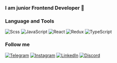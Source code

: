 ### I am junior Frontend Developer 👋

### Language and Tools

![Scss](https://img.shields.io/badge/-Scss-black?style=for-the-badge&logo=sass)
![JavaScript](https://img.shields.io/badge/-JavaScript-black?style=for-the-badge&logo=javascript)
![React](https://img.shields.io/badge/-React-black?style=for-the-badge&logo=react)
![Redux](https://img.shields.io/badge/-Redux-black?style=for-the-badge&logo=redux)
![TypeScript](https://img.shields.io/badge/-TypeScript-black?style=for-the-badge&logo=typescript)

### Follow me
[![Telegram](https://img.shields.io/badge/-Telegram-black?style=for-the-badge&logo=telegram)](https://t.me/kozmamisha)
[![Instagram](https://img.shields.io/badge/-Instagram-black?style=for-the-badge&logo=instagram)](https://www.instagram.com/kozmamisha/?next=%2F)
[![LinkedIn](https://img.shields.io/badge/-LinkedIn-black?style=for-the-badge&logo=linkedin&logoColor=007DB6)](https://www.linkedin.com/in/mykhailo-kozma-187705244/)
[![Discord](https://img.shields.io/badge/-Discord-black?style=for-the-badge&logo=discord)]()
